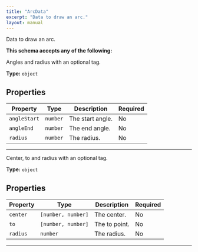 ```yaml
---
title: "ArcData"
excerpt: "Data to draw an arc."
layout: manual
---
```


Data to draw an arc.




**This schema accepts any of the following:**

Angles and radius with an optional tag.

**Type:** `object`





## Properties

| Property | Type | Description | Required |
|----------|------|-------------|----------|
| `angleStart` |`number`| The start angle. | No |
| `angleEnd` |`number`| The end angle. | No |
| `radius` |`number`| The radius. | No |


----
Center, to and radius with an optional tag.

**Type:** `object`





## Properties

| Property | Type | Description | Required |
|----------|------|-------------|----------|
| `center` |`[number, number]`| The center. | No |
| `to` |`[number, number]`| The to point. | No |
| `radius` |`number`| The radius. | No |


----





